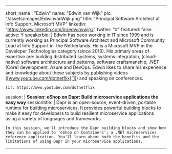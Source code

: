 ---

short_name : "Edwin"
name: "Edwin van Wijk"
pic: "/assets/images/EdwinvanWijk.png"
title: "Principal Software Architect at Info Support, Microsoft MVP"
linkedin: "https://www.linkedin.com/in/edwinvwijk/"
twitter: "#"
featured: false
active: Y
speakerbio: |
    Edwin has been working in IT since 1999 and is currently working as Principal Software Architect and Microsoft Community Lead at Info Support in The Netherlands. He is a Microsoft MVP in the Developer Technologies category (since 2016). His primary areas of expertise are: building distributed systems, systems integration, (cloud-native) software architecture and patterns, software craftsmanship, .NET (Core) development, Azure and DevOps. Edwin likes to share his experience and knowledge about these subjects by publishing videos ([www.youtube.com/dotnetflix][1]) and speaking on conferences.

    [1]: https://www.youtube.com/dotnetflix

session: |
    **Session: eShop on Dapr: Build microservice applications the easy way**
sessiontitle: |
    Dapr is an open-source, event-driven, portable runtime for building microservices. It provides powerful building blocks to make it easy for developers to build resilient microservice applications using a variety of languages and frameworks.

    In this session, we'll introduce the Dapr building blocks and show how they can be applied to 'eShop on Containers'; a .NET microservices reference application. You'll learn about both the benefits and the limitations of using Dapr in your microservice applications.
    
---
